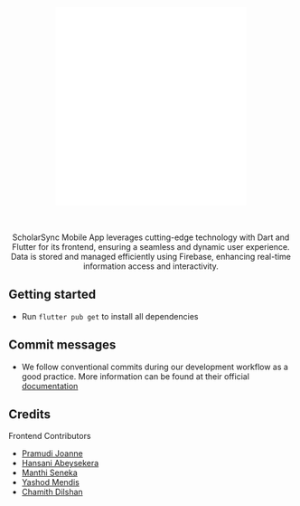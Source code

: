 <p align="center">
  <img src="https://github.com/MAGHPMallawaarachchi/scholarsync-mobile-app/blob/main/assets/images/logo_white.png?raw=true" height="350"/>
</p>

<p align="center">
  <a aria-label="License" href="https://github.com/sliit-foss/bashaway-backend/blob/main/LICENSE">
    <img alt="" src="https://img.shields.io/badge/License-MIT-yellow.svg">
  </a>
</p>

<p align="center">ScholarSync Mobile App leverages cutting-edge technology with Dart and Flutter for its frontend, ensuring a seamless and dynamic user experience. Data is stored and managed efficiently using Firebase, enhancing real-time information access and interactivity.</p>

## Getting started

- Run `flutter pub get` to install all dependencies

## Commit messages

- We follow conventional commits during our development workflow as a good practice. More information can be found at their official [documentation](https://www.conventionalcommits.org/en/v1.0.0-beta.4/#examples)

## Credits

Frontend Contributors
- [Pramudi Joanne](https://github.com/MKPNJoanne)
- [Hansani Abeysekera](https://github.com/nwhsabeysekera)
- [Manthi Seneka](https://github.com/tgmseneka)
- [Yashod Mendis](https://github.com/Yashod-Mendis)
- [Chamith Dilshan](https://github.com/Chamith-Dilshan)
